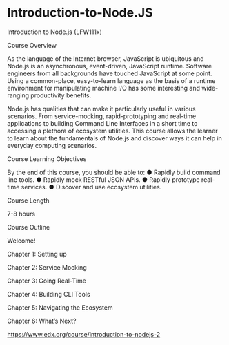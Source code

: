 # Introduction-to-Node.JS

Introduction to Node.js (LFW111x)

Course Overview

As the language of the Internet browser, JavaScript is ubiquitous and Node.js is an
asynchronous, event-driven, JavaScript runtime. Software engineers from all backgrounds have
touched JavaScript at some point. Using a common-place, easy-to-learn language as the basis
of a runtime environment for manipulating machine I/O has some interesting and wide-ranging
productivity benefits.

Node.js has qualities that can make it particularly useful in various scenarios. From
service-mocking, rapid-prototyping and real-time applications to building Command Line
Interfaces in a short time to accessing a plethora of ecosystem utilities. This course allows the
learner to learn about the fundamentals of Node.js and discover ways it can help in everyday
computing scenarios.

Course Learning Objectives

By the end of this course, you should be able to:
● Rapidly build command line tools.
● Rapidly mock RESTful JSON APIs.
● Rapidly prototype real-time services.
● Discover and use ecosystem utilities.

Course Length

7-8 hours

Course Outline

Welcome!

Chapter 1: Setting up

Chapter 2: Service Mocking

Chapter 3: Going Real-Time

Chapter 4: Building CLI Tools

Chapter 5: Navigating the Ecosystem

Chapter 6: What’s Next?


https://www.edx.org/course/introduction-to-nodejs-2
